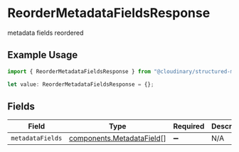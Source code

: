 # ReorderMetadataFieldsResponse

metadata fields reordered

## Example Usage

```typescript
import { ReorderMetadataFieldsResponse } from "@cloudinary/structured-metadata/models/operations";

let value: ReorderMetadataFieldsResponse = {};
```

## Fields

| Field                                                                  | Type                                                                   | Required                                                               | Description                                                            |
| ---------------------------------------------------------------------- | ---------------------------------------------------------------------- | ---------------------------------------------------------------------- | ---------------------------------------------------------------------- |
| `metadataFields`                                                       | [components.MetadataField](../../models/components/metadatafield.md)[] | :heavy_minus_sign:                                                     | N/A                                                                    |